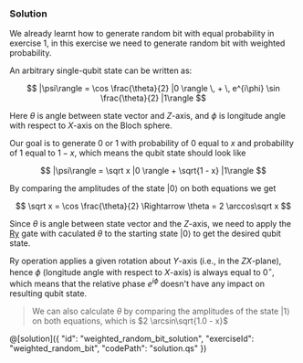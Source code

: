 ### Solution

We already learnt how to generate random bit with equal probability in exercise 1, in this exercise we need to generate random bit with weighted probability.

An arbitrary single-qubit state can be written as:

$$
|\psi\rangle =
    \cos \frac{\theta}{2} |0 \rangle \, + \, e^{i\phi}  \sin \frac{\theta}{2} |1\rangle
$$

Here $\theta$ is angle between state vector and $Z$-axis, and $\phi$ is longitude angle with respect to $X$-axis on the Bloch sphere.

Our goal is to generate 0 or 1 with probability of 0 equal to $x$ and probability of 1 equal to $1 - x$, which means the qubit state should look like

$$
|\psi\rangle =
    \sqrt x |0 \rangle + \sqrt{1 - x} |1\rangle
$$

By comparing the amplitudes of the state $|0 \rangle$ on both equations we get

$$
\sqrt x = \cos \frac{\theta}{2} \Rightarrow \theta = 2 \arccos\sqrt x
$$

Since $\theta$ is angle between state vector and the $Z$-axis, we need to apply the [Ry](https://docs.microsoft.com/qsharp/api/qsharp/microsoft.quantum.intrinsic.ry) gate with caculated $\theta$ to the starting state $|0 \rangle$ to get the desired qubit state.

Ry operation applies a given rotation about $Y$-axis (i.e., in the $ZX$-plane), hence $\phi$ (longitude angle with respect to $X$-axis) is always equal to $0^{\circ}$, which means that the relative phase $e^{i\phi}$ doesn't have any impact on resulting qubit state.

> We can also calculate ${\theta}$ by comparing the amplitudes of the state $|1 \rangle$ on both equations, which is $2 \arcsin\sqrt{1.0 - x}$

@[solution]({
"id": "weighted_random_bit_solution",
"exerciseId": "weighted_random_bit",
"codePath": "solution.qs"
})
